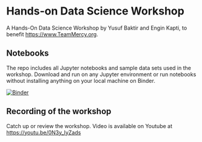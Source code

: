# Hands-on Data Science Workshop
A Hands-On Data Science Workshop by Yusuf Baktir and Engin Kapti, to benefit https://www.TeamMercy.org.

## Notebooks
The repo includes all Jupyter notebooks and sample data sets used in the workshop. Download and run on any Jupyter environment or run notebooks without installing anything on your local machine on Binder.

[![Binder](https://mybinder.org/badge_logo.svg)](https://mybinder.org/v2/gh/TeachingForGood/yb-datascience-workshop/master)

## Recording of the workshop
Catch up or review the workshop. Video is available on Youtube at https://youtu.be/0N3y_IyZads


